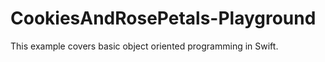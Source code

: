CookiesAndRosePetals-Playground
===============================

This example covers basic object oriented programming in Swift.
